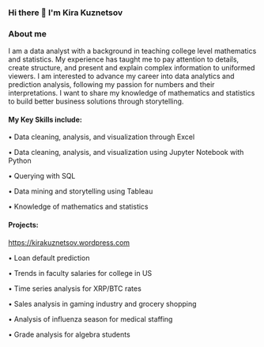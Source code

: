 ### Hi there 👋 I'm Kira Kuznetsov

<!--
**kkuznetsov1024/kkuznetsov1024** is a ✨ _special_ ✨ repository because its `README.md` (this file) appears on your GitHub profile.

Here are some ideas to get you started:

- 🔭 I’m currently working on ...
- 🌱 I’m currently learning ...
- 👯 I’m looking to collaborate on ...
- 🤔 I’m looking for help with ...
- 💬 Ask me about ...
- 📫 How to reach me: ...
- 😄 Pronouns: ...
- ⚡ Fun fact: ...
-->

### About me
I am a data analyst with a background in teaching college level mathematics and statistics. My experience has taught me to pay attention to details, create structure, and present and explain complex information to uniformed viewers. I am interested to advance my career into data analytics and prediction analysis, following my passion for numbers and their interpretations. I want to share my knowledge of mathematics and statistics to build better business solutions through storytelling.

#### My Key Skills include:
•	Data cleaning, analysis, and visualization through Excel

•	Data cleaning, analysis, and visualization using Jupyter Notebook with Python

•	Querying with SQL

•	Data mining and storytelling using Tableau 

•	Knowledge of mathematics and statistics


#### Projects:
https://kirakuznetsov.wordpress.com

•	Loan default prediction

•	Trends in faculty salaries for college in US

•	Time series analysis for XRP/BTC rates

•	Sales analysis in gaming industry and grocery shopping

•	Analysis of influenza season for medical staffing

•	Grade analysis for algebra students 
